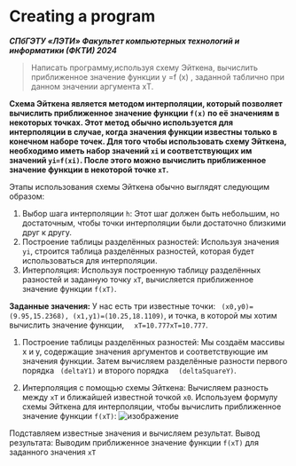 # Creating a program
***СПбГЭТУ «ЛЭТИ»
Факультет компьютерных технологий и информатики (ФКТИ) 2024***
>Написать программу,используя схему Эйткена, вычислить приближенное значение функции
y =f (x) , заданной таблично при данном значении аргумента xТ.

  **Схема Эйткена является методом интерполяции, который позволяет вычислить приближенное значение функции ```f(x)``` по её значениям в некоторых точках. Этот метод обычно используется для интерполяции в случае, когда значения функции известны только в конечном наборе точек.
Для того чтобы использовать схему Эйткена, необходимо иметь набор значений ```xi``` и соответствующих им значений ```yi=f(xi)```. После этого можно вычислить приближенное значение функции в некоторой точке ```xT```.**

Этапы использования схемы Эйткена обычно выглядят следующим образом:
1. Выбор шага интерполяции ```h```: Этот шаг должен быть небольшим, но достаточным, чтобы точки интерполяции были достаточно близкими друг к другу.
2. Построение таблицы разделённых разностей: Используя значения ```yi```​, строится таблица разделённых разностей, которая будет использоваться для интерполяции.
3. Интерполяция: Используя построенную таблицу разделённых разностей и заданную точку ```xT```, вычисляется приближенное значение функции ```f(xT)```.
   
**Заданные значения:**
У нас есть три известные точки: ```
(x0,y0)=(9.95,15.2368), (x1,y1)=(10.25,18.1109)```, и точка, в которой мы хотим вычислить значение функции, ```  xT=10.777xT​=10.777```.

1. Построение таблицы разделённых разностей:
        Мы создаём массивы x и y, содержащие значения аргументов и соответствующие им значения функции.
        Затем вычисляем разделённые разности первого порядка ``` (deltaY1)``` и второго порядка ```  (deltaSquareY)```.

2. Интерполяция с помощью схемы Эйткена:
        Вычисляем разность между ```xT``` и ближайшей известной точкой ```x0```.
        Используем формулу схемы Эйткена для интерполяции, чтобы вычислить приближенное значение функции ```f(xT​)```:
![изображение](https://github.com/Aleksey-app/Creating-a-program/assets/71906604/7de36d67-291d-4844-8afa-20c323619ca4)

Подставляем известные значения и вычисляем результат.
Вывод результата:
    Выводим приближенное значение функции ```f(xT​)``` для заданного значения ```xT```
